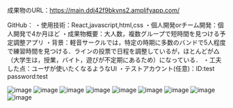成果物のURL：https://main.ddj42f9bkvns2.amplifyapp.com/

GitHub：
・使用技術：React,javascript,html,css
・個人開発orチーム開発：個人開発で4か月ほど
・成果物概要：大人数，複数グループで短時間を見つける予定調整アプリ
・背景：軽音サークルでは，特定の時期に多数のバンドで5人程度で練習時間を見つける．ラインの投票で日程を調整しているが，ほとんどが△（大学生は，授業，バイト，遊びが不定期にあるため）になっている．
・工夫した点：ユーザが使いたくなるようなUI
・テストアカウント(任意)：ID:test password:test

![image](https://github.com/user-attachments/assets/7fe1c6af-89cc-4fd2-b638-1c87424442ac)
![image](https://github.com/user-attachments/assets/feee128e-a4f0-42e5-a1b4-9a5cf2e2d034)
![image](https://github.com/user-attachments/assets/c82b5d28-3d47-44af-a387-06a2bf22872b)
![image](https://github.com/user-attachments/assets/e1ebf03a-8527-4778-b28a-99b85e0ff6a4)
![image](https://github.com/user-attachments/assets/df9876dd-de77-40bc-ab20-7380e6022995)
![image](https://github.com/user-attachments/assets/d227c385-ce83-45f6-9ab6-a7c535416616)
![image](https://github.com/user-attachments/assets/a20ad11c-f814-412c-bf06-5953e3b038b9)
![image](https://github.com/user-attachments/assets/142c2386-bd25-47a7-95dc-7cf576e1ee71)
![image](https://github.com/user-attachments/assets/93a47a2e-439d-4251-973b-0c2930a14b88)

